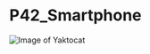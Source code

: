 # P42_Smartphone
![Image of Yaktocat](https://www.google.ch/images/branding/googlelogo/2x/googlelogo_color_160x56dp.png)

